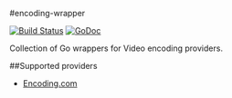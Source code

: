 #encoding-wrapper

[![Build Status](https://travis-ci.org/NYTimes/encoding-wrapper.svg?branch=master)](https://travis-ci.org/NYTimes/encoding-wrapper)
[![GoDoc](https://img.shields.io/badge/api-Godoc-blue.svg?style=flat-square)](https://godoc.org/github.com/NYTimes/encoding-wrapper)

Collection of Go wrappers for Video encoding providers.

##Supported providers

- [Encoding.com](http://api.encoding.com)
